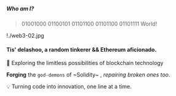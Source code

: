 
##### Who am I? 
> 01001000 01100101 01101100 01101100 01101111 World!

!./web3-02.jpg

#### Tis' delashoo, a random tinkerer && Ethereum aficionado.

🌌 Exploring the limitless possibilities of blockchain technology

**Forging** the `god-demons` of ~Solidity~ , *repairing* *broken* *ones* *too*.

💡 Turning code into innovation, one line at a time.
